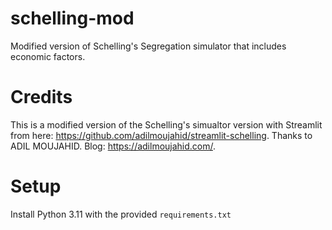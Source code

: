 # schelling-mod
Modified version of Schelling's Segregation simulator that includes economic factors.

# Credits
This is a modified version of the Schelling's simualtor version with Streamlit from here: https://github.com/adilmoujahid/streamlit-schelling. 
Thanks to ADIL MOUJAHID. Blog: https://adilmoujahid.com/.

# Setup
Install Python 3.11 with the provided ```requirements.txt```
